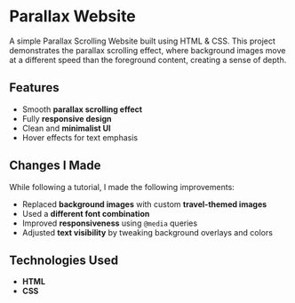 # Parallax Website 

A simple Parallax Scrolling Website built using HTML & CSS. This project demonstrates the parallax scrolling effect, where background images move at a different speed than the foreground content, creating a sense of depth.

##  Features
- Smooth **parallax scrolling effect**
- Fully **responsive design**
- Clean and **minimalist UI**
- Hover effects for text emphasis

##  Changes I Made
While following a tutorial, I made the following improvements:
- Replaced **background images** with custom **travel-themed images** 
- Used a **different font combination** 
- Improved **responsiveness** using `@media` queries
- Adjusted **text visibility** by tweaking background overlays and colors

##  Technologies Used
- **HTML**
- **CSS**
